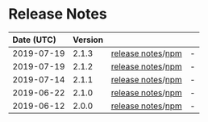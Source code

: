 # Release Notes

| Date (UTC) | Version |  |  |
| :-- | :-- | :--: | :-- |
| 2019-07-19 | 2.1.3 | [release notes](v2.1.3/README.md)/[npm](https://www.npmjs.com/package/@dagonmetric/ng-config/v/2.1.3) | - |
| 2019-07-19 | 2.1.2 | [release notes](v2.1.2/README.md)/[npm](https://www.npmjs.com/package/@dagonmetric/ng-config/v/2.1.2) | - |
| 2019-07-14 | 2.1.1 | [release notes](v2.1.1/README.md)/[npm](https://www.npmjs.com/package/@dagonmetric/ng-config/v/2.1.1) | - |
| 2019-06-22 | 2.1.0 | [release notes](v2.1.0/README.md)/[npm](https://www.npmjs.com/package/@dagonmetric/ng-config/v/2.1.0) | - |
| 2019-06-12 | 2.0.0 | [release notes](v2.0.0/README.md)/[npm](https://www.npmjs.com/package/@dagonmetric/ng-config/v/2.0.0) | - |
